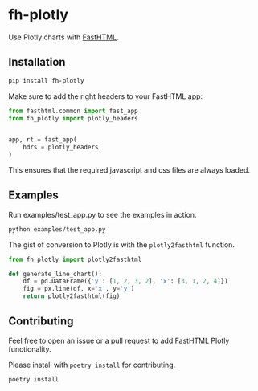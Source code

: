 # fh-plotly

Use Plotly charts with [FastHTML](https://github.com/AnswerDotAI/fasthtml).


## Installation

```bash
pip install fh-plotly
```

Make sure to add the right headers to your FastHTML app:

```python
from fasthtml.common import fast_app
from fh_plotly import plotly_headers


app, rt = fast_app(
    hdrs = plotly_headers
)
```

This ensures that the required javascript and css files are always loaded.

## Examples

Run examples/test_app.py to see the examples in action.

```bash
python examples/test_app.py
```

The gist of conversion to Plotly is with the `plotly2fasthtml` function.

```python
from fh_plotly import plotly2fasthtml

def generate_line_chart():
    df = pd.DataFrame({'y': [1, 2, 3, 2], 'x': [3, 1, 2, 4]})
    fig = px.line(df, x='x', y='y')
    return plotly2fasthtml(fig)
```

## Contributing

Feel free to open an issue or a pull request to add FastHTML Plotly functionality.

Please install with `poetry install` for contributing.

```bash
poetry install
```
